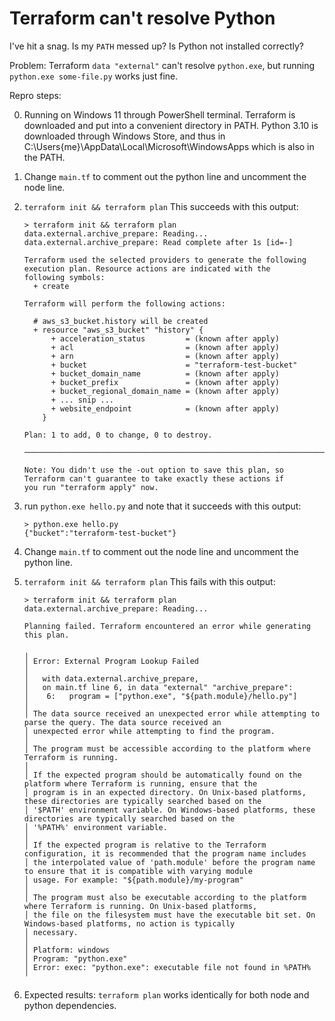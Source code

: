 Terraform can't resolve Python
==============================

I've hit a snag. Is my `PATH` messed up? Is Python not installed correctly?

Problem: Terraform `data "external"` can't resolve `python.exe`, but running `python.exe some-file.py` works just fine.

Repro steps:

0. Running on Windows 11 through PowerShell terminal.  Terraform is downloaded and put into a convenient directory in PATH.  Python 3.10 is downloaded through Windows Store, and thus in C:\Users\{me}\AppData\Local\Microsoft\WindowsApps which is also in the PATH.

1. Change `main.tf` to comment out the python line and uncomment the node line.

2. `terraform init && terraform plan`  This succeeds with this output:

   ```
   > terraform init && terraform plan
   data.external.archive_prepare: Reading...
   data.external.archive_prepare: Read complete after 1s [id=-]

   Terraform used the selected providers to generate the following execution plan. Resource actions are indicated with the
   following symbols:
     + create

   Terraform will perform the following actions:

     # aws_s3_bucket.history will be created
     + resource "aws_s3_bucket" "history" {
         + acceleration_status         = (known after apply)
         + acl                         = (known after apply)
         + arn                         = (known after apply)
         + bucket                      = "terraform-test-bucket"
         + bucket_domain_name          = (known after apply)
         + bucket_prefix               = (known after apply)
         + bucket_regional_domain_name = (known after apply)
         + ... snip ...
         + website_endpoint            = (known after apply)
       }

   Plan: 1 to add, 0 to change, 0 to destroy.

   ───────────────────────────────────────────────────────────────────────────────────────────────────────────────────────

   Note: You didn't use the -out option to save this plan, so Terraform can't guarantee to take exactly these actions if
   you run "terraform apply" now.
   ```

3. run `python.exe hello.py` and note that it succeeds with this output:

   ```
   > python.exe hello.py
   {"bucket":"terraform-test-bucket"}
   ```

4. Change `main.tf` to comment out the node line and uncomment the python line.

5. `terraform init && terraform plan`  This fails with this output:

   ```
   > terraform init && terraform plan
   data.external.archive_prepare: Reading...
   
   Planning failed. Terraform encountered an error while generating this plan.
   
   ╷
   │ Error: External Program Lookup Failed
   │
   │   with data.external.archive_prepare,
   │   on main.tf line 6, in data "external" "archive_prepare":
   │    6:   program = ["python.exe", "${path.module}/hello.py"]
   │
   │ The data source received an unexpected error while attempting to parse the query. The data source received an
   │ unexpected error while attempting to find the program.
   │
   │ The program must be accessible according to the platform where Terraform is running.
   │
   │ If the expected program should be automatically found on the platform where Terraform is running, ensure that the
   │ program is in an expected directory. On Unix-based platforms, these directories are typically searched based on the
   │ '$PATH' environment variable. On Windows-based platforms, these directories are typically searched based on the
   │ '%PATH%' environment variable.
   │
   │ If the expected program is relative to the Terraform configuration, it is recommended that the program name includes
   │ the interpolated value of 'path.module' before the program name to ensure that it is compatible with varying module
   │ usage. For example: "${path.module}/my-program"
   │
   │ The program must also be executable according to the platform where Terraform is running. On Unix-based platforms,
   │ the file on the filesystem must have the executable bit set. On Windows-based platforms, no action is typically
   │ necessary.
   │
   │ Platform: windows
   │ Program: "python.exe"
   │ Error: exec: "python.exe": executable file not found in %PATH%
   ╵
   ```

6. Expected results: `terraform plan` works identically for both node and python dependencies.
